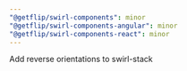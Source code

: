 ```yaml
---
"@getflip/swirl-components": minor
"@getflip/swirl-components-angular": minor
"@getflip/swirl-components-react": minor
---
```


Add reverse orientations to swirl-stack
